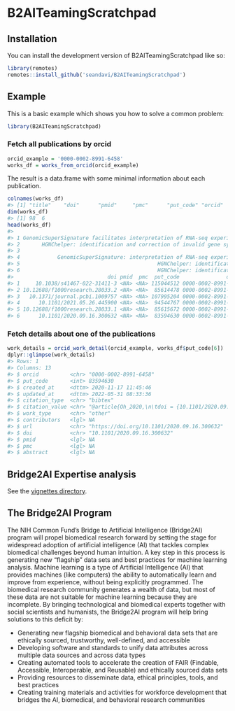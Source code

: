 
<!-- README.md is generated from README.Rmd. Please edit that file -->

# B2AITeamingScratchpad

<!-- badges: start -->
<!-- badges: end -->

## Installation

You can install the development version of B2AITeamingScratchpad like
so:

``` r
library(remotes)
remotes::install_github('seandavi/B2AITeamingScratchpad')
```

## Example

This is a basic example which shows you how to solve a common problem:

``` r
library(B2AITeamingScratchpad)
```

### Fetch all publications by orcid

``` r
orcid_example = '0000-0002-8991-6458'
works_df = works_from_orcid(orcid_example)
```

The result is a data.frame with some minimal information about each
publication.

``` r
colnames(works_df)
#> [1] "title"    "doi"      "pmid"     "pmc"      "put_code" "orcid"
dim(works_df)
#> [1] 98  6
head(works_df)
#>                                                                                                                              title
#> 1 GenomicSuperSignature facilitates interpretation of RNA-seq experiments through robust, efficient comparison to public databases
#> 2       HGNChelper: identification and correction of invalid gene symbols for human and mouse [version 2; peer review: 3 approved]
#> 3                                                                                 Ten simple rules for large-scale data processing
#> 4            GenomicSuperSignature: interpretation of RNA-seq experiments through robust, efficient comparison to public databases
#> 5                                            HGNChelper: identification and correction of invalid gene symbols for human and mouse
#> 6                                            HGNChelper: identification and correction of invalid gene symbols for human and mouse
#>                              doi pmid  pmc  put_code               orcid
#> 1     10.1038/s41467-022-31411-3 <NA> <NA> 115044512 0000-0002-8991-6458
#> 2 10.12688/f1000research.28033.2 <NA> <NA>  85614478 0000-0002-8991-6458
#> 3   10.1371/journal.pcbi.1009757 <NA> <NA> 107995204 0000-0002-8991-6458
#> 4      10.1101/2021.05.26.445900 <NA> <NA>  94544767 0000-0002-8991-6458
#> 5 10.12688/f1000research.28033.1 <NA> <NA>  85615672 0000-0002-8991-6458
#> 6      10.1101/2020.09.16.300632 <NA> <NA>  83594630 0000-0002-8991-6458
```

### Fetch details about one of the publications

``` r
work_details = orcid_work_detail(orcid_example, works_df$put_code[6])
dplyr::glimpse(work_details)
#> Rows: 1
#> Columns: 13
#> $ orcid          <chr> "0000-0002-8991-6458"
#> $ put_code       <int> 83594630
#> $ created_at     <dttm> 2020-11-17 11:45:46
#> $ updated_at     <dttm> 2022-05-31 08:33:36
#> $ citation_type  <chr> "bibtex"
#> $ citation_value <chr> "@article{Oh_2020,\n\tdoi = {10.1101/2020.09.16.300632}…
#> $ work_type      <chr> "other"
#> $ contributors   <lgl> NA
#> $ url            <chr> "https://doi.org/10.1101/2020.09.16.300632"
#> $ doi            <chr> "10.1101/2020.09.16.300632"
#> $ pmid           <lgl> NA
#> $ pmc            <lgl> NA
#> $ abstract       <lgl> NA
```

## Bridge2AI Expertise analysis

See the [vignettes directory](vignettes).

## The Bridge2AI Program

The NIH Common Fund’s Bridge to Artificial Intelligence (Bridge2AI)
program will propel biomedical research forward by setting the stage for
widespread adoption of artificial intelligence (AI) that tackles complex
biomedical challenges beyond human intuition. A key step in this process
is generating new “flagship” data sets and best practices for machine
learning analysis. Machine learning is a type of Artificial Intelligence
(AI) that provides machines (like computers) the ability to
automatically learn and improve from experience, without being
explicitly programmed. The biomedical research community generates a
wealth of data, but most of these data are not suitable for machine
learning because they are incomplete. By bringing technological and
biomedical experts together with social scientists and humanists, the
Bridge2AI program will help bring solutions to this deficit by:

- Generating new flagship biomedical and behavioral data sets that are
  ethically sourced, trustworthy, well-defined, and accessible
- Developing software and standards to unify data attributes across
  multiple data sources and across data types
- Creating automated tools to accelerate the creation of FAIR (Findable,
  Accessible, Interoperable, and Reusable) and ethically sourced data
  sets
- Providing resources to disseminate data, ethical principles, tools,
  and best practices
- Creating training materials and activities for workforce development
  that bridges the AI, biomedical, and behavioral research communities
